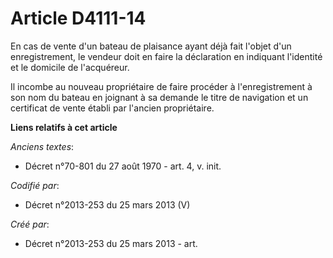 # Article D4111-14

En cas de vente d'un bateau de plaisance ayant déjà fait l'objet d'un enregistrement, le vendeur doit en faire la déclaration
en indiquant l'identité et le domicile de l'acquéreur.

Il incombe au nouveau propriétaire de faire procéder à l'enregistrement à son nom du bateau en joignant à sa demande le titre
de navigation et un certificat de vente établi par l'ancien propriétaire.

**Liens relatifs à cet article**

_Anciens textes_:

  - Décret n°70-801 du 27 août 1970 - art. 4, v. init.

_Codifié par_:

  - Décret n°2013-253 du 25 mars 2013 (V)

_Créé par_:

  - Décret n°2013-253 du 25 mars 2013 - art.
